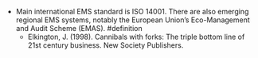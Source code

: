 - Main international EMS standard is ISO 14001. There are also emerging regional EMS systems, notably the European Union’s Eco-Management and Audit Scheme (EMAS). #definition
	- Elkington, J. (1998). Cannibals with forks: The triple bottom line of 21st century business. New Society Publishers.